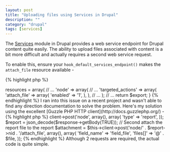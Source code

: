 ```yaml
---
layout: post
title: "Uploading files using Services in Drupal"
description: ""
category: "drupal"
tags: [services]
---
```

The [Services](http://drupal.org/project/services) module in Drupal provides a web service endpoint for Drupal content quite easily. The ability to upload files associated with content is a bit more difficult and actually requires a second web service request.

To enable this, ensure your `hook_default_services_endpoint()` makes the `attach_file` resource available -

{% highlight php %}
<?php
/**
 * Implements hook_default_services_endpoint().
 */
function myservices_default_services_endpoint() {

  // ...
  $endpoint->resources = array(
    // ...
    'node' => array(
      // ...
      'targeted_actions' => array(
        'attach_file' => array(
          'enabled' => '1',
        ),
      ),
    // ...
  );
  // ...

  return $export;
}
{% endhighlight %}

I ran into this issue on a recent project and wasn't able to find any direction documentation to solve the problem. Here's my solution using the excellent [Guzzle PHP HTTP client](http://docs.guzzlephp.org/) -

{% highlight php %}
<?php
$file = '/path/to/file';

// First send the report itself
$response = $this->client->post('node', array(), array(
  'type' => 'report',
));
$report = json_decode($response->getBody(TRUE));

// Second attach the report file to the report
$attachment = $this->client->post('node/' . $report->nid . '/attach_file', array(), array(
    'field_name' => 'field_file',
    'files[]' => '@' . $file,
));
{% endhighlight %}

Although 2 requests are required, the actual code is quite simple.

